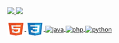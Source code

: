 
<div>
  <a href="https://github.com/dyeggoSilva">
  <img height="180em" src="https://github-readme-stats.vercel.app/api?username=dyeggoSilva&show_icons=true&theme=dark&include_all_commits=true&count_private=true"/>
  <img height="180em" src="https://github-readme-stats.vercel.app/api/top-langs/?username=dyeggoSilva&layout=compact&langs_count=8&theme=dark"/>
<div>
  
  <div style="display: inline_block"><br>
  
  <img align="center" alt="HTML" height="30" width="40" src="https://raw.githubusercontent.com/devicons/devicon/master/icons/html5/html5-original.svg">
  <img align="center" alt="CSS" height="30" width="40" src="https://raw.githubusercontent.com/devicons/devicon/master/icons/css3/css3-original.svg">
  <img align="center" alt="java" height="30" width="40" src="https://cdn.jsdelivr.net/gh/devicons/devicon/icons/java/java-plain-wordmark.svg">
  <img align="center" alt="php" height="30" width="40" src="https://cdn.jsdelivr.net/gh/devicons/devicon/icons/php/php-original.svg">
  <img align="center" alt="python" height="30" width="40" src="https://cdn.jsdelivr.net/gh/devicons/devicon/icons/python/python-original.svg">
</div>
